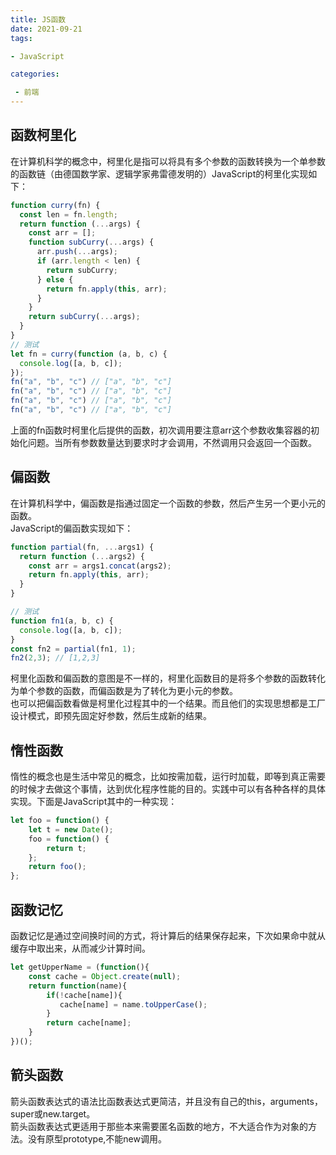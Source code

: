 ```yaml
---
title: JS函数
date: 2021-09-21
tags: 

- JavaScript

categories:

 - 前端
---
```


## 函数柯里化

在计算机科学的概念中，柯里化是指可以将具有多个参数的函数转换为一个单参数的函数链（由德国数学家、逻辑学家弗雷德发明的）JavaScript的柯里化实现如下：

```js
function curry(fn) {    
  const len = fn.length;    
  return function (...args) {        
    const arr = [];        
    function subCurry(...args) {           
      arr.push(...args);           
      if (arr.length < len) {                
        return subCurry;            
      } else {                
        return fn.apply(this, arr);           
      }        
    }       
    return subCurry(...args);   
  }
}
// 测试
let fn = curry(function (a, b, c) {    
  console.log([a, b, c]);
});
fn("a", "b", "c") // ["a", "b", "c"]
fn("a", "b", "c") // ["a", "b", "c"]
fn("a", "b", "c") // ["a", "b", "c"]
fn("a", "b", "c") // ["a", "b", "c"]
```

上面的fn函数时柯里化后提供的函数，初次调用要注意arr这个参数收集容器的初始化问题。当所有参数数量达到要求时才会调用，不然调用只会返回一个函数。



## 偏函数

在计算机科学中，偏函数是指通过固定一个函数的参数，然后产生另一个更小元的函数。  
JavaScript的偏函数实现如下：

```js
function partial(fn, ...args1) {    
  return function (...args2) {        
    const arr = args1.concat(args2);        
    return fn.apply(this, arr);   
  }
}

// 测试
function fn1(a, b, c) {    
  console.log([a, b, c]);
}
const fn2 = partial(fn1, 1);
fn2(2,3); // [1,2,3]
```

柯里化函数和偏函数的意图是不一样的，柯里化函数目的是将多个参数的函数转化为单个参数的函数，而偏函数是为了转化为更小元的参数。  
也可以把偏函数看做是柯里化过程其中的一个结果。而且他们的实现思想都是工厂设计模式，即预先固定好参数，然后生成新的结果。



## 惰性函数

惰性的概念也是生活中常见的概念，比如按需加载，运行时加载，即等到真正需要的时候才去做这个事情，达到优化程序性能的目的。实践中可以有各种各样的具体实现。下面是JavaScript其中的一种实现：

```js
let foo = function() {
    let t = new Date();
    foo = function() {
        return t;
    };
    return foo();
};
```



## 函数记忆

函数记忆是通过空间换时间的方式，将计算后的结果保存起来，下次如果命中就从缓存中取出来，从而减少计算时间。

```js
let getUpperName = (function(){
	const cache = Object.create(null);
    return function(name){
    	if(!cache[name]){
           cache[name] = name.toUpperCase();
        }
      	return cache[name];
    }
})();
```



## 箭头函数

箭头函数表达式的语法比函数表达式更简洁，并且没有自己的this，arguments，super或new.target。  
箭头函数表达式更适用于那些本来需要匿名函数的地方，不大适合作为对象的方法。没有原型prototype,不能new调用。

